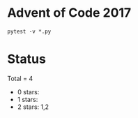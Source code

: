 Advent of Code 2017
===================

```pytest -v *.py```

Status
======

Total = 4

- 0 stars:
- 1 stars: 
- 2 stars: 1,2
